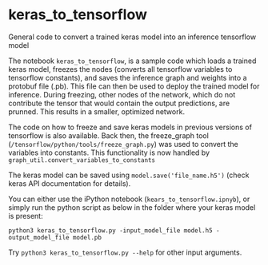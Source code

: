 # keras_to_tensorflow
General code to convert a trained keras model into an inference tensorflow model

The notebook ```keras_to_tensorflow```, is a sample code which loads a trained keras model, freezes the nodes (converts all tensorflow variables to tensorflow constants), and saves the inference graph and weights into a protobuf file (.pb). This file can then be used to deploy the trained model for inference. During freezing, other nodes of the network, which do not contribute  the tensor that would contain the output predictions, are prunned. This results in a smaller, optimized network.

The code on how to freeze and save keras models in previous versions of tensorflow is also available. Back then, the freeze_graph tool (```/tensorflow/python/tools/freeze_graph.py```) was used to convert the variables into constants. This functionality is now handled by ```graph_util.convert_variables_to_constants```

The keras model can be saved using `model.save('file_name.h5')` (check keras API documentation for details).

You can either use the iPython notebook (`kears_to_tensorflow.ipnyb`), or simply run the python script as below in the folder where your keras model is present:

    python3 keras_to_tensorflow.py -input_model_file model.h5 -output_model_file model.pb

Try `python3 keras_to_tensorflow.py --help` for other input arguments.
